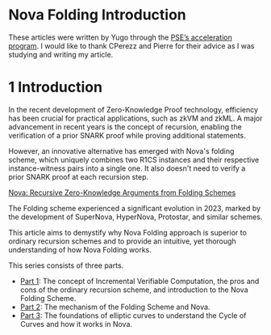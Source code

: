 # Nova Folding Introduction

These articles were written by Yugo through the [PSE’s acceleration program](https://github.com/privacy-scaling-explorations/acceleration-program). I would like to thank CPerezz and Pierre for their advice as I was studying and writing my article.

# 1 Introduction
In the recent development of Zero-Knowledge Proof technology, efficiency has been crucial for practical applications, such as zkVM and zkML. A major advancement in recent years is the concept of recursion, enabling the verification of a prior SNARK proof while proving additional statements.

However, an innovative alternative has emerged with Nova's folding scheme, which uniquely combines two R1CS instances and their respective instance-witness pairs into a single one. It also doesn't need to verify a prior SNARK proof at each recursion step.

[Nova: Recursive Zero-Knowledge Arguments from Folding Schemes](https://eprint.iacr.org/2021/370)

The Folding scheme experienced a significant evolution in 2023, marked by the development of SuperNova, HyperNova, Protostar, and similar schemes.

This article aims to demystify why Nova Folding approach is superior to ordinary recursion schemes and to provide an intuitive, yet thorough understanding of how Nova Folding works.

This series consists of three parts.
* [Part 1](/part_1.md): The concept of Incremental Verifiable Computation, the pros and cons of the ordinary recursion scheme, and introduction to the Nova Folding Scheme. 
* [Part 2](/part_2.md): The mechanism of the Folding Scheme and Nova.
* [Part 3](/part_3.md): The foundations of elliptic curves to understand the Cycle of Curves and how it works in Nova.

